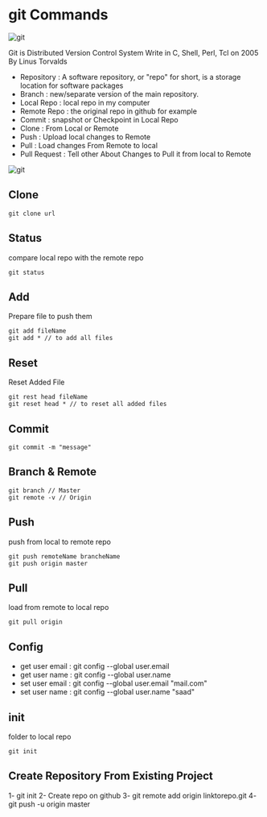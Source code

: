 # git Commands
![git](https://www.wissenschaft.com.ng/wp-content/uploads/2021/02/git_banner.png)

Git is Distributed Version Control System Write in C, Shell, Perl, Tcl on 2005 By Linus Torvalds

- Repository : A software repository, or "repo" for short, is a storage location for software packages
- Branch : new/separate version of the main repository.
- Local Repo : local repo in my computer
- Remote Repo : the original repo in github for example
- Commit : snapshot or Checkpoint in Local Repo
- Clone : From Local or Remote 
- Push : Upload local changes to Remote
- Pull : Load changes From Remote to local
- Pull Request : Tell other About Changes to Pull it from local to Remote

![git](https://miro.medium.com/max/800/1*ZG8OzO2oTPi6cwm_e1h7rw.png)

## Clone
  ````
  git clone url
  ````
## Status
compare local repo with the remote repo
  ````
  git status
  ````
## Add
Prepare file to push them
  ````
  git add fileName
  git add * // to add all files
  ````
## Reset
Reset Added File
  ````
  git rest head fileName
  git reset head * // to reset all added files
  ````
## Commit
  ````
  git commit -m "message"
  ````
## Branch & Remote
  ````
  git branch // Master
  git remote -v // Origin
  ````
## Push
push from local to remote repo
  ````
  git push remoteName brancheName
  git push origin master
  ````
## Pull
load from remote to local repo
  ````
  git pull origin
  ````
## Config
  - get user email : git config --global user.email
  - get user name : git config --global user.name
  - set user email : git config --global user.email "mail.com"
  - set user name : git config --global user.name "saad"
## init
folder to local repo
  ````
  git init
  ````
## Create Repository From Existing Project
1- git init
2- Create repo on github
3- git remote add origin linktorepo.git
4- git push -u origin master